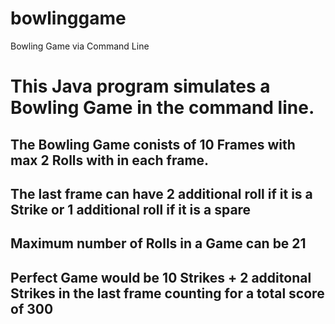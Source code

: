 # bowlinggame
Bowling Game via Command Line

# This Java program simulates a Bowling Game in the command line.

## The Bowling Game conists of 10 Frames with max 2 Rolls with in each frame.
## The last frame can have 2 additional roll if it is a Strike or 1 additional roll if it is a spare
## Maximum number of Rolls in a Game can be 21
## Perfect Game would be 10 Strikes + 2 additonal Strikes in the last frame counting for a total score of 300
